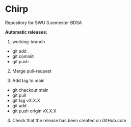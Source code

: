 # Chirp
Repository for SWU 3.semester BDSA


**Automatic releases:**

1. working-branch
- git add .
- git commit
- git push

2. Merge pull-request

3. Add tag to main
- git checkout main
- git pull
- git tag vX.X.X
- git add .
- git push origin vX.X.X

4. Check that the release has been created on GitHub.com
